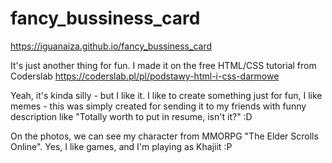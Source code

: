 # fancy_bussiness_card
https://iguanaiza.github.io/fancy_bussiness_card

It's just another thing for fun. I made it on the free HTML/CSS tutorial from Coderslab https://coderslab.pl/pl/podstawy-html-i-css-darmowe

Yeah, it's kinda silly - but I like it. I like to create something just for fun, I like memes - this was simply created for sending it to my friends with funny description like "Totally worth to put in resume, isn't it?" :D

On the photos, we can see my character from MMORPG "The Elder Scrolls Online". Yes, I like games, and I'm playing as Khajiit :P
